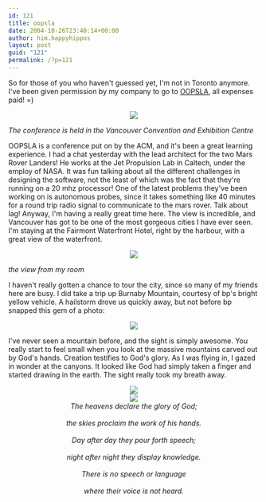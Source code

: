 ```yaml
---
id: 121
title: oopsla
date: 2004-10-26T23:40:14+00:00
author: him.happyhippos
layout: post
guid: "121"
permalink: /?p=121
---
```

So for those of you who haven't guessed yet, I'm not in Toronto anymore. I've been given permission by my company to go to [OOPSLA](http://www.oopsla.org), all expenses paid! =)
  
  


<center>
  <img src="http://www.student.cs.uwaterloo.ca/~j34wong/OOPSLA 2004 051.jpg" />
</center>


  
  
_The conference is held in the Vancouver Convention and Exhibition Centre_

OOPSLA is a conference put on by the ACM, and it's been a great learning experience. I had a chat yesterday with the lead architect for the two Mars Rover Landers! He works at the Jet Propulsion Lab in Caltech, under the employ of NASA. It was fun talking about all the different challenges in designing the software, not the least of which was the fact that they're running on a 20 mhz processor! One of the latest problems they've been working on is autonomous probes, since it takes something like 40 minutes for a round trip radio signal to communicate to the mars rover. Talk about lag! Anyway, I'm having a really great time here. The view is incredible, and Vancouver has got to be one of the most gorgeous cities I have ever seen. I'm staying at the Fairmont Waterfront Hotel, right by the harbour, with a great view of the waterfront.
  
  


<center>
  <img src="http://www.student.cs.uwaterloo.ca/~j34wong/OOPSLA 2004 071.jpg" />
</center>


  
  
_the view from my room_

I haven't really gotten a chance to tour the city, since so many of my friends here are busy. I did take a trip up Burnaby Mountain, courtesy of bp's bright yellow vehicle. A hailstorm drove us quickly away, but not before bp snapped this gem of a photo:
  
  


<center>
  <img src="http://www.student.cs.uwaterloo.ca/~j34wong/10242004_0019.JPG" />
</center>

I've never seen a mountain before, and the sight is simply awesome. You really start to feel small when you look at the massive mountains carved out by God's hands. Creation testifies to God's glory. As I was flying in, I gazed in wonder at the canyons. It looked like God had simply taken a finger and started drawing in the earth. The sight really took my breath away. 

<center>
  <img src="http://www.student.cs.uwaterloo.ca/~j34wong/OOPSLA 2004 012.jpg" />
</center>


  
  


<center>
  <img src="http://www.student.cs.uwaterloo.ca/~j34wong/OOPSLA 2004 021.jpg" />
</center>


  
  


<center>
  <i>The heavens declare the glory of God;<br /> <br />the skies proclaim the work of his hands.<br /> <br />Day after day they pour forth speech;<br /> <br />night after night they display knowledge.<br /> <br />There is no speech or language<br /> <br />where their voice is not heard.</i>
</center>
